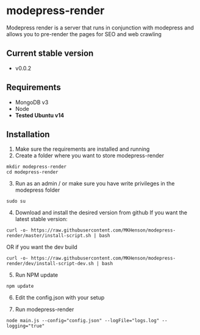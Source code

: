 # modepress-render
Modepress render is a server that runs in conjunction with modepress and allows you to pre-render the pages for SEO and web crawling

## Current stable version
* v0.0.2

## Requirements
* MongoDB v3
* Node
* **Tested Ubuntu v14**

## Installation

1) Make sure the requirements are installed and running
2) Create a folder where you want to store modepress-render

```
mkdir modepress-render
cd modepress-render
```

3) Run as an admin / or make sure you have write privileges in the modepress folder
```
sudo su
```

4) Download and install the desired version from github
If you want the latest stable version:

```
curl -o- https://raw.githubusercontent.com/MKHenson/modepress-render/master/install-script.sh | bash
```

OR if you want the dev build

```
curl -o- https://raw.githubusercontent.com/MKHenson/modepress-render/dev/install-script-dev.sh | bash
```

5) Run NPM update

```
npm update
```

6) Edit the config.json with your setup

7) Run modepress-render

```
node main.js --config="config.json" --logFile="logs.log" --logging="true"
```